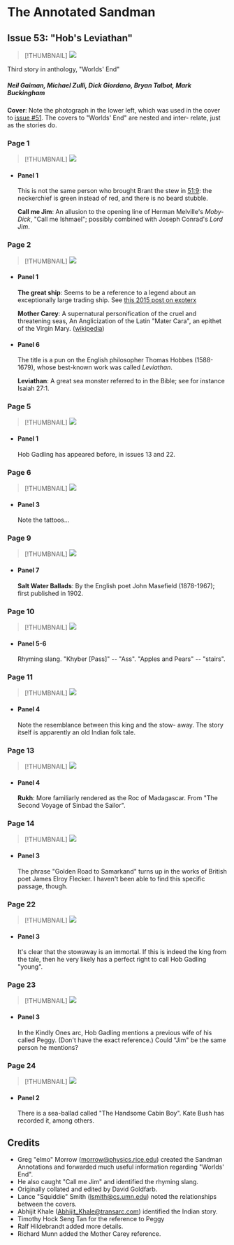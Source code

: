 # The Annotated Sandman

## Issue 53: "Hob's Leviathan"

> [!THUMBNAIL] ![](thumbnails/sandman.53/page00.jpg)

Third story in anthology, "Worlds' End"

##### Neil Gaiman, Michael Zulli, Dick Giordano, Bryan Talbot, Mark Buckingham

**Cover**: Note the photograph in the lower left, which was used in the cover to [issue #51](sandman.51.md). The covers to "Worlds' End" are nested and inter- relate, just as the stories do.

### Page 1

> [!THUMBNAIL] ![](thumbnails/sandman.53/page01.jpg)

- #### Panel 1

  This is not the same person who brought Brant the stew in [51:9](sandman.51.md#page-9): the neckerchief is green instead of red, and there is no beard stubble.

  **Call me Jim**: An allusion to the opening line of Herman Melville's _Moby-Dick_, "Call me Ishmael"; possibly combined with Joseph Conrad's _Lord Jim_.

### Page 2

> [!THUMBNAIL] ![](thumbnails/sandman.53/page02.jpg)

- #### Panel 1

  **The great ship**: Seems to be a reference to a legend about an exceptionally large trading ship. See [this 2015 post on exoterx](https://esoterx.com/2015/03/05/the-great-ship-of-new-haven-phantoms-puritan-hippies-and-the-reformation/)

  **Mother Carey**: A supernatural personification of the cruel and threatening seas, An Anglicization of the Latin "Mater Cara", an epithet of the Virgin Mary. ([wikipedia](https://en.wikipedia.org/wiki/Mother_Carey))

- #### Panel 6

  The title is a pun on the English philosopher Thomas Hobbes (1588-1679), whose best-known work was called _Leviathan_.

  **Leviathan**: A great sea monster referred to in the Bible; see for instance Isaiah 27:1.

### Page 5

> [!THUMBNAIL] ![](thumbnails/sandman.53/page05.jpg)

- #### Panel 1

  Hob Gadling has appeared before, in issues 13 and 22.

### Page 6

> [!THUMBNAIL] ![](thumbnails/sandman.53/page06.jpg)

- #### Panel 3

  Note the tattoos...

### Page 9

> [!THUMBNAIL] ![](thumbnails/sandman.53/page09.jpg)

- #### Panel 7

  **Salt Water Ballads**: By the English poet John Masefield (1878-1967); first published in 1902.

### Page 10

> [!THUMBNAIL] ![](thumbnails/sandman.53/page10.jpg)

- #### Panel 5-6

  Rhyming slang. "Khyber [Pass]" -- "Ass". "Apples and Pears" -- "stairs".

### Page 11

> [!THUMBNAIL] ![](thumbnails/sandman.53/page11.jpg)

- #### Panel 4

  Note the resemblance between this king and the stow- away. The story itself is apparently an old Indian folk tale.

### Page 13

> [!THUMBNAIL] ![](thumbnails/sandman.53/page13.jpg)

- #### Panel 4

  **Rukh**: More familiarly rendered as the Roc of Madagascar. From "The Second Voyage of Sinbad the Sailor".

### Page 14

> [!THUMBNAIL] ![](thumbnails/sandman.53/page14.jpg)

- #### Panel 3

  The phrase "Golden Road to Samarkand" turns up in the works of British poet James Elroy Flecker. I haven't been able to find this specific passage, though.

### Page 22

> [!THUMBNAIL] ![](thumbnails/sandman.53/page22.jpg)

- #### Panel 3

  It's clear that the stowaway is an immortal. If this is indeed the king from the tale, then he very likely has a perfect right to call Hob Gadling "young".

### Page 23

> [!THUMBNAIL] ![](thumbnails/sandman.53/page23.jpg)

- #### Panel 3

  In the Kindly Ones arc, Hob Gadling mentions a previous wife of his called Peggy. (Don't have the exact reference.) Could "Jim" be the same person he mentions?

### Page 24

> [!THUMBNAIL] ![](thumbnails/sandman.53/page24.jpg)

- #### Panel 2

  There is a sea-ballad called "The Handsome Cabin Boy". Kate Bush has recorded it, among others.

## Credits

- Greg "elmo" Morrow (morrow@physics.rice.edu) created the Sandman Annotations and forwarded much useful information regarding "Worlds' End".
- He also caught "Call me Jim" and identified the rhyming slang.
- Originally collated and edited by David Goldfarb.
- Lance "Squiddie" Smith (lsmith@cs.umn.edu) noted the relationships between the covers.
- Abhijit Khale (Abhijit_Khale@transarc.com) identified the Indian story.
- Timothy Hock Seng Tan for the reference to Peggy
- Ralf Hildebrandt added more details.
- Richard Munn added the Mother Carey reference.
